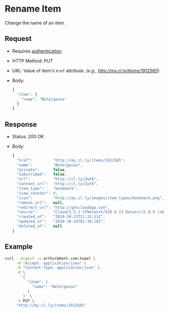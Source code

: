 # Rename Item

Change the name of an item.

## Request

- Requires [authentication](https://github.com/cloudapp/api/blob/master/README.md#authentication)
- HTTP Method: PUT
- URL: Value of item's `href` attribute. _(e.g., http://my.cl.ly/items/1912565)_
- Body:

  ```js
  {
    "item": {
      "name": "Betelgeuse"
    }
  }
  ```

## Response

- Status: 200 OK
- Body:

  ```js
  {
    "href":         "http://my.cl.ly/items/1912565",
    "name":         "Betelgeuse",
    "private":      false,
    "subscribed":   false,
    "url":          "http://cl.ly/2wt6",
    "content_url":  "http://cl.ly/2wt6",
    "item_type":    "bookmark",
    "view_counter": 0,
    "icon":         "http://my.cl.ly/images/item_types/bookmark.png",
    "remote_url":   null,
    "redirect_url": "http://getcloudapp.com",
    "source":       "Cloud/1.5.1 CFNetwork/520.0.13 Darwin/11.0.0 (x86_64) (MacBookPro5%2C5)",
    "created_at":   "2010-10-23T21:15:21Z",
    "updated_at":   "2010-10-24T01:38:28Z",
    "deleted_at":   null
  }
  ```

## Example

```bash
curl --digest -u arthur@dent.com:towel \
     -H "Accept: application/json" \
     -H "Content-Type: application/json" \
     -d \
       '{
          "item": {
            "name": "Betelgeuse"
          }
        }' \
     -X PUT \
     "http://my.cl.ly/items/1912565"
```